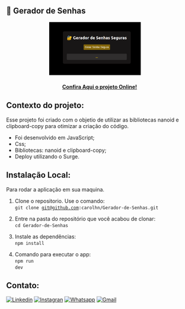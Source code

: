 ## 🔐 Gerador de Senhas

<p align="center">
  <img src="https://github.com/carolhn/Gerador-de-Senhas/blob/main/src/images/projeto.png" alt="imagem.png" style="width: 49%; margin-right: 5%;" />
</p>

<h4 align="center"><a href="http://generatepassword.surge.sh/">Confira Aqui o projeto Online!</a></h4>

## Contexto do projeto:
Esse projeto foi criado com o objetio de utilizar as bibliotecas nanoid e clipboard-copy para otimizar a criação do código.
- Foi desenvolvido em JavaScript;
- Css;
- Bibliotecas: nanoid e clipboard-copy;
- Deploy utilizando o Surge.

## Instalação Local:
Para rodar a aplicação em sua maquina.

1. Clone o repositorio. Use o comando:</br>
  <code>git clone git@github.com:carolhn/Gerador-de-Senhas.git</code></br>

2. Entre na pasta do repositório que você acabou de clonar:</br>
    `cd Gerador-de-Senhas`

3. Instale as dependências:</br>
<code>npm install</code>

4. Comando para executar o app:</br>
<code>npm run dev</code>

## Contato:
[![Linkedin](https://img.shields.io/badge/LinkedIn-0077B5?style=for-the-badge&logo=linkedin&logoColor=white)](https://www.linkedin.com/in/caroline-nunes-devfullstack/)
[![Instagran](https://img.shields.io/badge/Instagram-E4405F?style=for-the-badge&logo=instagram&logoColor=white)](https://www.instagram.com/caarolhn/)
[![Whatsapp](https://img.shields.io/badge/WhatsApp-25D366?style=for-the-badge&logo=whatsapp&logoColor=white)](https://wa.me/48988037114)
[![Gmail](https://img.shields.io/badge/Gmail-D14836?style=for-the-badge&logo=gmail&logoColor=white)](mailto:nunescaroline905@gmail.com)

